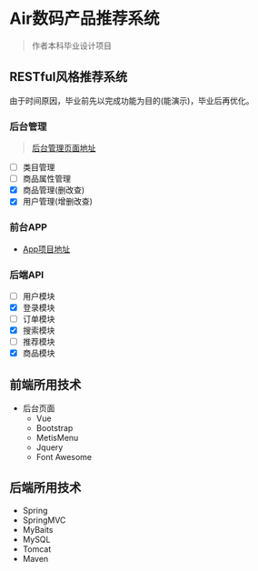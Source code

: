# Air数码产品推荐系统
> 作者本科毕业设计项目
## RESTful风格推荐系统
由于时间原因，毕业前先以完成功能为目的(能演示)，毕业后再优化。
### 后台管理
> [后台管理页面地址](http://api.airblog.top:8080/Air/admin)
- [ ] 类目管理
- [ ] 商品属性管理
- [X] 商品管理(删改查)
- [X] 用户管理(增删改查)
### 前台APP
- [App项目地址](https://github.com/Air-TF/AirMall)
### 后端API
- [ ] 用户模块
- [X] 登录模块
- [ ] 订单模块
- [X] 搜索模块
- [ ] 推荐模块
- [X] 商品模块
## 前端所用技术
- 后台页面
    - Vue
    - Bootstrap
    - MetisMenu
    - Jquery
    - Font Awesome
## 后端所用技术
- Spring
- SpringMVC
- MyBaits
- MySQL
- Tomcat
- Maven 
